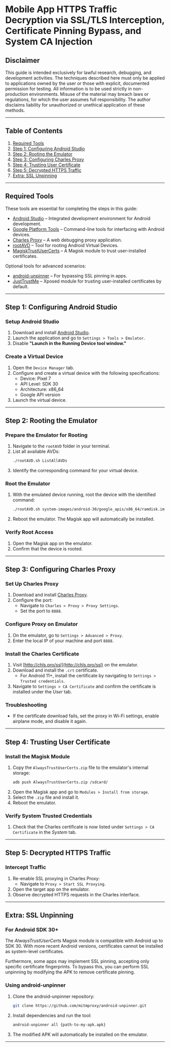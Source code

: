# Mobile App HTTPS Traffic Decryption via SSL/TLS Interception, Certificate Pinning Bypass, and System CA Injection

## Disclaimer
This guide is intended exclusively for lawful research, debugging, and development activities. The techniques described here must only be applied to applications owned by the user or those with explicit, documented permission for testing. All information is to be used strictly in non-production environments. Misuse of the material may breach laws or regulations, for which the user assumes full responsibility. The author disclaims liability for unauthorized or unethical application of these methods.

---

## Table of Contents
1. [Required Tools](#required-tools)  
2. [Step 1: Configuring Android Studio](#step-1-configuring-android-studio)  
3. [Step 2: Rooting the Emulator](#step-2-rooting-the-emulator)  
4. [Step 3: Configuring Charles Proxy](#step-3-configuring-charles-proxy)  
5. [Step 4: Trusting User Certificate](#step-4-trusting-user-certificate)  
6. [Step 5: Decrypted HTTPS Traffic](#step-5-decrypted-https-traffic)  
7. [Extra: SSL Unpinning](#extra-ssl-unpinning) 

---

## Required Tools
These tools are essential for completing the steps in this guide:  
- [Android Studio](https://developer.android.com/studio) – Integrated development environment for Android development.  
- [Google Platform Tools](https://developer.android.com/tools/releases/platform-tools) – Command-line tools for interfacing with Android devices.  
- [Charles Proxy](https://www.charlesproxy.com/) – A web debugging proxy application.  
- [rootAVD](https://github.com/newbit1/rootAVD) – Tool for rooting Android Virtual Devices.  
- [MagiskTrustUserCerts](https://github.com/NVISOsecurity/MagiskTrustUserCerts) – A Magisk module to trust user-installed certificates.  

Optional tools for advanced scenarios:  
- [android-unpinner](https://github.com/mitmproxy/android-unpinner) – For bypassing SSL pinning in apps.  
- [JustTrustMe](https://github.com/Fuzion24/JustTrustMe) – Xposed module for trusting user-installed certificates by default.  

---

## Step 1: Configuring Android Studio

### Setup Android Studio
1. Download and install [Android Studio](https://developer.android.com/studio).  
2. Launch the application and go to `Settings > Tools > Emulator`.  
3. Disable **"Launch in the Running Device tool window."**  

### Create a Virtual Device
1. Open the `Device Manager` tab.  
2. Configure and create a virtual device with the following specifications:  
   - Device: Pixel 7  
   - API Level: SDK 30  
   - Architecture: x86_64  
   - Google API version  
3. Launch the virtual device.  

---

## Step 2: Rooting the Emulator

### Prepare the Emulator for Rooting
1. Navigate to the `rootAVD` folder in your terminal.  
2. List all available AVDs:  
   ```sh
   ./rootAVD.sh ListAllAVDs
   ```  
3. Identify the corresponding command for your virtual device.  

### Root the Emulator
1. With the emulated device running, root the device with the identified command:  
   ```sh
   ./rootAVD.sh system-images/android-30/google_apis/x86_64/ramdisk.img
   ```  
2. Reboot the emulator. The Magisk app will automatically be installed.  

### Verify Root Access
1. Open the Magisk app on the emulator.  
2. Confirm that the device is rooted.  

---

## Step 3: Configuring Charles Proxy

### Set Up Charles Proxy
1. Download and install [Charles Proxy](https://www.charlesproxy.com/).  
2. Configure the port:  
   - Navigate to `Charles > Proxy > Proxy Settings`.  
   - Set the port to `8888`.  

### Configure Proxy on Emulator
1. On the emulator, go to `Settings > Advanced > Proxy`.  
2. Enter the local IP of your machine and port `8888`.  

### Install the Charles Certificate
1. Visit [http://chls.pro/ssl](http://chls.pro/ssl) on the emulator.  
2. Download and install the `.crt` certificate.  
   - For Android 11+, install the certificate by navigating to `Settings > Trusted credentials`.  
3. Navigate to `Settings > CA Certificate` and confirm the certificate is installed under the *User* tab.  

### Troubleshooting
- If the certificate download fails, set the proxy in Wi-Fi settings, enable airplane mode, and disable it again.  

---

## Step 4: Trusting User Certificate

### Install the Magisk Module
1. Copy the `AlwaysTrustUserCerts.zip` file to the emulator's internal storage:  
   ```sh
   adb push AlwaysTrustUserCerts.zip /sdcard/
   ```  
2. Open the Magisk app and go to `Modules > Install from storage`.  
3. Select the `.zip` file and install it.  
4. Reboot the emulator.  

### Verify System Trusted Credentials
1. Check that the Charles certificate is now listed under `Settings > CA Certificate` in the *System* tab.  

---

## Step 5: Decrypted HTTPS Traffic

### Intercept Traffic
1. Re-enable SSL proxying in Charles Proxy:  
   - Navigate to `Proxy > Start SSL Proxying`.  
2. Open the target app on the emulator.  
3. Observe decrypted HTTPS requests in the Charles interface.  

---

## Extra: SSL Unpinning

### For Android SDK 30+
The *AlwaysTrustUserCerts* Magisk module is compatible with Android up to SDK 30. With more recent Android versions, certificates cannot be installed as system-level certificates.  

Furthermore, some apps may implement SSL pinning, accepting only specific certificate fingerprints. To bypass this, you can perform SSL unpinning by modifying the APK to remove certificate pinning.  

### Using android-unpinner
1. Clone the android-unpinner repository:  
   ```sh
   git clone https://github.com/mitmproxy/android-unpinner.git
   ```  
2. Install dependencies and run the tool:  
   ```sh
   android-unpinner all {path-to-my-apk.apk}
   ```  
3. The modified APK will automatically be installed on the emulator.  

---
